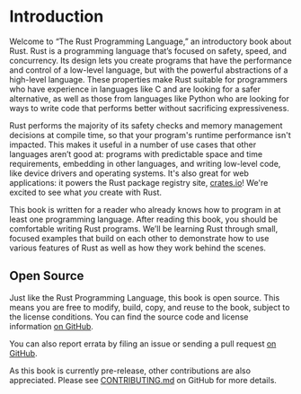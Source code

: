 # Introduction

Welcome to “The Rust Programming Language,” an introductory book about Rust.
Rust is a programming language that’s focused on safety, speed, and
concurrency. Its design lets you create programs that have the performance and
control of a low-level language, but with the powerful abstractions of a
high-level language. These properties make Rust suitable for programmers who
have experience in languages like C and are looking for a safer alternative, as
well as those from languages like Python who are looking for ways to write code
that performs better without sacrificing expressiveness.

Rust performs the majority of its safety checks and memory management decisions
at compile time, so that your program's runtime performance isn't impacted. This
makes it useful in a number of use cases that other languages aren’t good at:
programs with predictable space and time requirements, embedding in other
languages, and writing low-level code, like device drivers and operating
systems. It's also great for web applications: it powers the Rust package
registry site, [crates.io]!  We're excited to see what *you* create with Rust.

[crates.io]: https://crates.io/

This book is written for a reader who already knows how to program in at least
one programming language. After reading this book, you should be comfortable
writing Rust programs. We’ll be learning Rust through small, focused examples
that build on each other to demonstrate how to use various features of Rust as
well as how they work behind the scenes.

## Open Source

Just like the Rust Programming Language, this book is open source.
This means you are free to modify, build, copy, and reuse to the book,
subject to the license conditions.
You can find the source code and license information [on GitHub].

You can also report errata by filing an
issue or sending a pull request [on GitHub].

As this book is currently pre-release,
other contributions are also appreciated.
Please see [CONTRIBUTING.md][contrib] on GitHub for more details.

[on GitHub]: https://github.com/rust-lang/book
[contrib]: https://github.com/rust-lang/book/blob/master/CONTRIBUTING.md